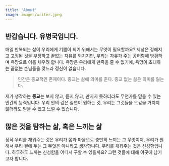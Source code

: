 ```yaml
---
title: 'About'
image: images/writer.jpeg
---
```


## 반갑습니다. 유병국입니다.

매일 반복되는 삶이 우리에게 기쁨이 되기 위해서는 무엇이 필요할까요? 세상은 정해지고 고정된 것을 부정하고 끝없는 자유를 외치지만,
우리는 자유가 주는 공허함에 방황하며 욕망으로 이를 채우려 합니다.
욕망은 우리에게 만족을 줄 수 없기에, 욕망이 초대하는 끝없는 손님들을 맞느라 정신이 없습니다. <br/>


> 인간은 종교적인 존재이다. 종교는 삶에 의미를 준다. 종교 없는 삶은 의미를 잃는다. <br/>

제가 생각하는 **종교**는 보지 않고, 듣지 않고, 만지지 못하더라도 무언가를 믿을 수 있는 인간의 능력입니다. 우리 안의 깊은 심연이 원하는 것, 우리는 그것들을 오감을 거치지 않더라도 믿을 수 있고 느낄 수 있습니다. <br/>

## 많은 것을 탐하는 삶, 혹은 느끼는 삶
정작 우리를 채워주는 것은 우리가 몸과 마음으로 충만히 느끼는 그 무엇이지, 우리가 원해서 우리 곁에 두는 그 무엇은 아니라고 생각합니다.
우리를 채워주는 것은 신성함입니다. 하루하루 느끼는 신성함을 어디서 구할 수 있을까요? 그런 것들에 대해 이곳에 남기고자 합니다.
